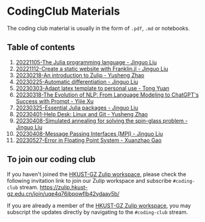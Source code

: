 # CodingClub Materials
The coding club material is usually in the form of `.pdf`, `.md` or notebooks.

## Table of contents
1. [20221105-The Julia programming language - Jinguo Liu](julia)
2. [20221112-Create a static website with Franklin.jl - Jinguo Liu](franklin)
3. [20230218-An introduction to Zulip - Yusheng Zhao]()
4. [20230225-Automatic differentiation - Jinguo Liu](autodiff)
5. [20230303-Adapt latex template to personal use - Tong Yuan]()
6. [20230318-The Evolution of NLP: From Language Modeling to ChatGPT's Success with Prompt - Yijie Xu](prompt)
7. [20230325-Essential Julia packages - Jinguo Liu](julia-packages)
8. [20230401-Help Desk: Linux and Git - Yusheng Zhao](helpdesk)
9. [20230408-Simulated annealing for solving the spin-glass problem - Jinguo Liu](simulated-annealing)
11. [20230408-Message Passing Interfaces (MPI) - Jinguo Liu](mpi)
12. [20230527-Error in Floating Point System - Xuanzhao Gao](error-float)


## To join our coding club
If you haven't joined the [HKUST-GZ Zulip workspace](http://zulip.hkust-gz.edu.cn/), please check the following invitation link to join our Zulip workspace and subscribe `#coding-club` stream.
https://zulip.hkust-gz.edu.cn/join/uqe4q76jbpowflb42ydaav5b/

If you are already a member of the [HKUST-GZ Zulip workspace](http://zulip.hkust-gz.edu.cn/), you may subscript the updates directly by navigating to the `#coding-club` stream.
